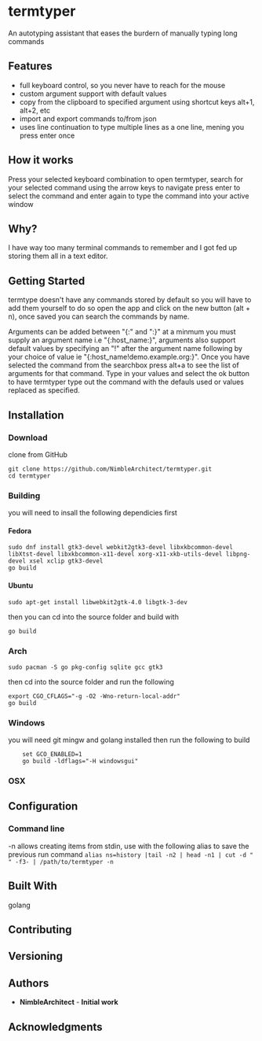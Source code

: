 # termtyper

An autotyping assistant that eases the burdern of manually typing long commands

## Features
* full keyboard control, so you never have to reach for the mouse
* custom argument support with default values
* copy from the clipboard to specified argument using shortcut keys alt+1, alt+2, etc
* import and export commands to/from json
* uses line continuation to type multiple lines as a one line, mening you press enter once

## How it works
Press your selected keyboard combination to open termtyper, search for your selected command using the arrow keys to navigate press enter to select the command and enter again to type the command into your active window

## Why?
I have way too many terminal commands to remember and I got fed up storing them all in a text editor.

## Getting Started
termtype doesn't have any commands stored by default so you will have to add them yourself to do so open the app and click on the new button (alt + n), once saved you can search the commands by name.  

Arguments can be added between "{:" and ":}" at a minmum you must supply an argument name i.e "{:host_name:}", arguments also support default values by specifying an "!" after the argument name following by your choice of value ie "{:host_name!demo.example.org:}".  Once you have selected the command from the searchbox press alt+a to see the list of arguments for that command. Type in your values and select the ok button to have termtyper type out the command with the defauls used or values replaced as specified.


## Installation

### Download

clone from GitHub
```
git clone https://github.com/NimbleArchitect/termtyper.git
cd termtyper
```


### Building
you will need to insall the following dependicies first

#### Fedora
```
sudo dnf install gtk3-devel webkit2gtk3-devel libxkbcommon-devel libXtst-devel libxkbcommon-x11-devel xorg-x11-xkb-utils-devel libpng-devel xsel xclip gtk3-devel
go build
```

#### Ubuntu
```
sudo apt-get install libwebkit2gtk-4.0 libgtk-3-dev
```

then you can cd into the source folder and build with
```
go build
```

### Arch
```
sudo pacman -S go pkg-config sqlite gcc gtk3
```
then cd into the source folder and run the following
```
export CGO_CFLAGS="-g -O2 -Wno-return-local-addr"
go build
```


### Windows

you will need git mingw and golang installed then run the following to build
```
    set GCO_ENABLED=1
    go build -ldflags="-H windowsgui" 
```

### OSX


## Configuration


### Command line

-n allows creating items from stdin, use with the following alias to save the previous run command ```alias ns=history |tail -n2 | head -n1 | cut -d " " -f3- | /path/to/termtyper -n```


## Built With
golang

## Contributing


## Versioning


## Authors

* **NimbleArchitect** - **Initial work**

## Acknowledgments
